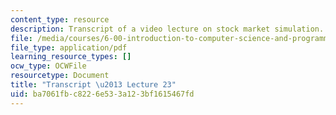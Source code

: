 ```yaml
---
content_type: resource
description: Transcript of a video lecture on stock market simulation.
file: /media/courses/6-00-introduction-to-computer-science-and-programming-fall-2008/ba7061fbc8226e533a123bf1615467fd_6-00F08-L23.pdf
file_type: application/pdf
learning_resource_types: []
ocw_type: OCWFile
resourcetype: Document
title: "Transcript \u2013 Lecture 23"
uid: ba7061fb-c822-6e53-3a12-3bf1615467fd
---
```

